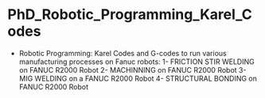 # PhD_Robotic_Programming_Karel_Codes

- Robotic Programming: Karel Codes and G-codes to run various manufacturing processes on Fanuc robots:
1- FRICTION STIR WELDING on FANUC R2000 Robot
2- MACHINNING on FANUC R2000 Robot
3- MIG WELDING on a FANUC R2000 Robot
4- STRUCTURAL BONDING on FANUC R2000 Robot
